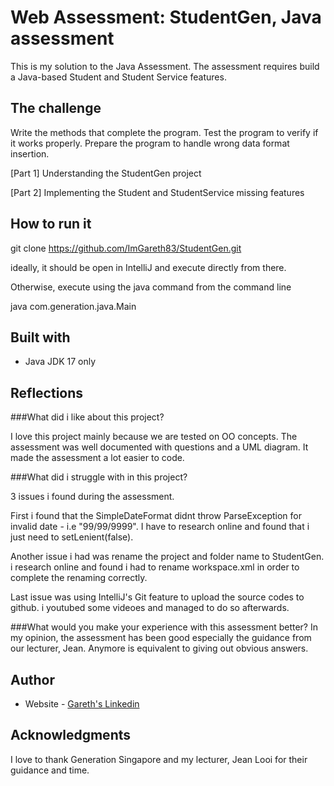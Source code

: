 # Web Assessment: StudentGen, Java assessment

This is my solution to the Java Assessment. The assessment requires build a Java-based Student and Student Service features.

## The challenge
Write the methods that complete the program.
Test the program to verify if it works properly.
Prepare the program to handle wrong data format insertion.

[Part 1] Understanding the StudentGen project

[Part 2] Implementing the Student and StudentService missing features

## How to run it
git clone https://github.com/ImGareth83/StudentGen.git

ideally, it should be open in IntelliJ and execute directly from there.

Otherwise, execute using the java command from the command line

java com.generation.java.Main 

## Built with

- Java JDK 17 only

## Reflections

###What did i like about this project?

I love this project mainly because we are tested on OO concepts. The assessment was well documented with questions and a UML diagram. It made the assessment a lot easier to code. 

###What did i struggle with in this project?

3 issues i found during the assessment. 

First i found that the SimpleDateFormat didnt throw ParseException for invalid date - i.e "99/99/9999". I have to research online and found that i just need to setLenient(false).

Another issue i had was rename the project and folder name to StudentGen. i research online and found i had to rename workspace.xml in order to complete the renaming correctly. 

Last issue was using IntelliJ's Git feature to upload the source codes to github. i youtubed some videoes and managed to do so afterwards.

###What would you make your experience with this assessment better?
In my opinion, the assessment has been good especially the guidance from our lecturer, Jean. Anymore is equivalent to giving out obvious answers. 


## Author

- Website - [Gareth's Linkedin](https://www.linkedin.com/in/garethfong/)

## Acknowledgments

I love to thank Generation Singapore and my lecturer, Jean Looi for their guidance and time. 
